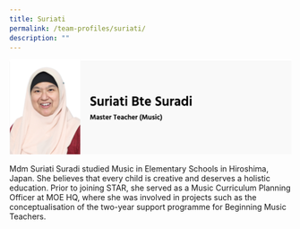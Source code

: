 ```yaml
---
title: Suriati
permalink: /team-profiles/suriati/
description: ""
---
```

![](/images/suriati.png)

Mdm Suriati Suradi studied Music in Elementary Schools in Hiroshima, Japan. She believes that every child is creative and deserves a holistic education. Prior to joining STAR, she served as a Music Curriculum Planning Officer at MOE HQ, where she was involved in projects such as the conceptualisation of the two-year support programme for Beginning Music Teachers.
